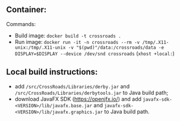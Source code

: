## Container:

Commands:
* Build image: `docker build -t crossroads .`
* Run image: `docker run -it -n crossroads --rm -v /tmp/.X11-unix:/tmp/.X11-unix -v "$(pwd)"/data:/crossroads/data -e DISPLAY=$DISPLAY --device /dev/snd crossroads` (`xhost +local:`)

## Local build instructions:

* add `/src/CrossRoads/Libraries/derby.jar` and `/src/CrossRoads/Libraries/derbytools.jar` to Java build path;
* download JavaFX SDK (https://openjfx.io/) and add `javafx-sdk-<VERSION>/lib/javafx.base.jar` and `javafx-sdk-<VERSION>/lib/javafx.graphics.jar` to Java build path.